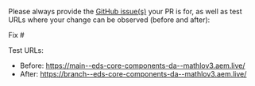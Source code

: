 Please always provide the [GitHub issue(s)](../issues) your PR is for, as well as test URLs where your change can be observed (before and after):

Fix #<gh-issue-id>

Test URLs:
- Before: https://main--eds-core-components-da--mathlov3.aem.live/
- After: https://branch--eds-core-components-da--mathlov3.aem.live/
